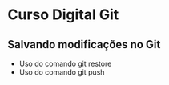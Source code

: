 # Curso Digital Git

## Salvando modificações no Git

* Uso do comando git restore
* Uso do comando git push